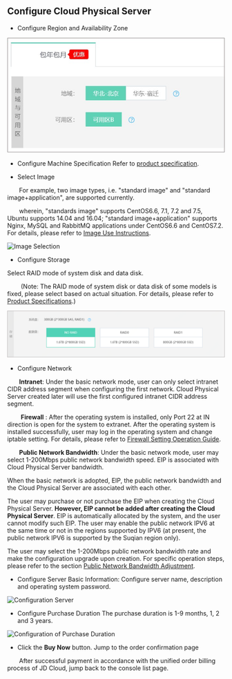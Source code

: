 ## Configure Cloud Physical Server

- Configure Region and Availability Zone

![Configuration of Region and Availability Zone](https://github.com/jdcloudcom/cn/blob/edit/image/Hyper-Converged-IDC/Cloud-Physical-Server/CPS012.png)

- Configure Machine Specification
Refer to [product specification](../Introduction/Specifications.md).

- Select Image

&nbsp;&nbsp;&nbsp;&nbsp;&nbsp;&nbsp;&nbsp;For example, two image types, i.e. "standard image" and "standard image+application", are supported currently.

&nbsp;&nbsp;&nbsp;&nbsp;&nbsp;&nbsp;&nbsp;wherein, "standards image" supports CentOS6.6, 7.1, 7.2 and 7.5, Ubuntu supports 14.04 and 16.04; "standard image+application" supports Nginx, MySQL and RabbitMQ applications under CentOS6.6 and CentOS7.2. For details, please refer to [Image Use Instructions](../Operation-Guide/Image/Description-Image.md).

![Image Selection](https://github.com/jdcloudcom/cn/blob/edit/image/Hyper-Converged-IDC/Cloud-Physical-Server/CPS014.png)

- Configure Storage

Select RAID mode of system disk and data disk.

&nbsp;&nbsp;&nbsp;&nbsp;&nbsp;&nbsp;&nbsp; (Note: The RAID mode of system disk or data disk of some models is fixed, please select based on actual situation. For details, please refer to [Product Specifications](../Introduction/Specifications.md).)

![Configuration Storage](https://github.com/jdcloudcom/cn/blob/edit/image/Hyper-Converged-IDC/Cloud-Physical-Server/CPS015.png)

- Configure Network

&nbsp;&nbsp;&nbsp;&nbsp;&nbsp;&nbsp;&nbsp;**Intranet**: Under the basic network mode, user can only select intranet CIDR address segment when configuring the first network. Cloud Physical Server created later will use the first configured intranet CIDR address segment.

&nbsp;&nbsp;&nbsp;&nbsp;&nbsp;&nbsp;&nbsp; **Firewall** : After the operating system is installed, only Port 22 at IN direction is open for the system to extranet. After the operating system is installed successfully, user may log in the operating system and change iptable setting. For details, please refer to [Firewall Setting Operation Guide](../Operation-Guide/Network-And-Security/Steps-Network-And-Security.md).

&nbsp;&nbsp;&nbsp;&nbsp;&nbsp;&nbsp;&nbsp;**Public Network Bandwidth**: Under the basic network mode, user may select 1-200Mbps public network bandwidth speed. EIP is associated with Cloud Physical Server bandwidth.

When the basic network is adopted, EIP, the public network bandwidth and the Cloud Physical Server are associated with each other.

The user may purchase or not purchase the EIP when creating the Cloud Physical Server. **However, EIP cannot be added after creating the Cloud Physical Server**. EIP is automatically allocated by the system, and the user cannot modify such EIP. The user may enable the public network IPV6 at the same time or not in the regions supported by IPV6 (at present, the public network IPV6 is supported by the Suqian region only).

The user may select the 1-200Mbps public network bandwidth rate and make the configuration upgrade upon creation.
For specific operation steps, please refer to the section [Public Network Bandwidth Adjustment](../Operation-Guide/Adjust-Public-Network-Bandwidth/Description-Adjust-Public-Network-Bandwidth.md).

- Configure Server Basic Information:
Configure server name, description and operating system password.

![Configuration Server](https://github.com/jdcloudcom/cn/blob/edit/image/Hyper-Converged-IDC/Cloud-Physical-Server/CPS018.png)

- Configure Purchase Duration
The purchase duration is 1-9 months, 1, 2 and 3 years.

![Configuration of Purchase Duration](https://github.com/jdcloudcom/cn/blob/edit/image/Hyper-Converged-IDC/Cloud-Physical-Server/CPS019.png)

- Click the **Buy Now** button. Jump to the order confirmation page

&nbsp;&nbsp;&nbsp;&nbsp;&nbsp;&nbsp;&nbsp;After successful payment in accordance with the unified order billing process of JD Cloud, jump back to the console list page.
